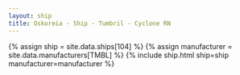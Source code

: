 ```yaml
---
layout: ship
title: Oskoreia - Ship - Tumbril - Cyclone RN
---
```

{% assign ship = site.data.ships[104] %}
{% assign manufacturer = site.data.manufacturers[TMBL] %}
{% include ship.html ship=ship manufacturer=manufacturer %}
